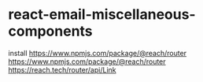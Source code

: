 # react-email-miscellaneous-components

install https://www.npmjs.com/package/@reach/router
https://www.npmjs.com/package/@reach/router
https://reach.tech/router/api/Link

